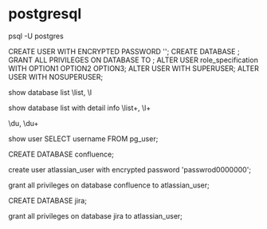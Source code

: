 # postgresql


psql -U postgres

CREATE USER <username> WITH ENCRYPTED PASSWORD '<password>';
CREATE DATABASE <dbname>;
GRANT ALL PRIVILEGES ON DATABASE <dbname> TO <username>;
ALTER USER role_specification WITH OPTION1 OPTION2 OPTION3;
ALTER USER <username> WITH SUPERUSER;
ALTER USER <username> WITH NOSUPERUSER;

show database list
\list, \l

show database list with detail info
\list+, \l+

\du, \du+

show user
SELECT username FROM pg_user;


CREATE DATABASE confluence;

create user atlassian_user with encrypted password 'passwrod0000000';

grant all privileges on database confluence to atlassian_user;


CREATE DATABASE jira;

grant all privileges on database jira to atlassian_user;

